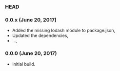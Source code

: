 ### HEAD

### 0.0.x (June 20, 2017)

  * Added the missing lodash module to package.json,
  * Updated the dependencies,
  * ...,


### 0.0.0 (June 20, 2017)

  * Initial build.
